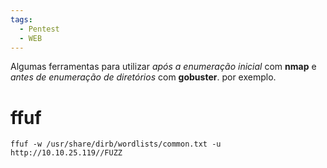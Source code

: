 ```yaml
---
tags:
  - Pentest
  - WEB
---
```

Algumas ferramentas para utilizar *após a enumeração inicial* com **nmap** e *antes de enumeração de diretórios* com **gobuster**. por exemplo.
# ffuf
```shell
ffuf -w /usr/share/dirb/wordlists/common.txt -u http://10.10.25.119//FUZZ
```

